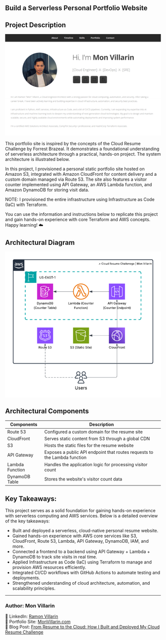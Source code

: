 ## Build a Serverless Personal Portfolio Website

## Project Description
![](https://github.com/kurokood/cloud_resume_challenge/blob/master/site-sc.png)

This portfolio site is inspired by the concepts of the Cloud Resume Challenge by Forrest Brazeal. It demonstrates a foundational understanding of serverless architecture through a practical, hands-on project. The system architecture is illustrated below.

In this project, I provisioned a personal static portfolio site hosted on Amazon S3, integrated with Amazon CloudFront for content delivery and a custom domain managed via Route 53. The site also features a visitor counter implemented using API Gateway, an AWS Lambda function, and Amazon DynamoDB for storing visit data.

NOTE: I provisioned the entire infrastructure using Infrastructure as Code (IaC) with Terraform.

You can use the information and instructions below to replicate this project and gain hands-on experience with core Terraform and AWS concepts.
Happy learning! ☁️

## Architectural Diagram

![](https://github.com/kurokood/cloud_resume_challenge/blob/master/frontend/images/cloud-resume-challenege.png)

## Architectural Components
| Components           | Description                                                             |
|------------------|-------------------------------------------------------------------------|
| Route 53         | Configured a custom domain for the resume site                          |
| CloudFront       | Serves static content from S3 through a global CDN                      |
| S3               | Hosts the static files for the resume website                           |
| API Gateway      | Exposes a public API endpoint that routes requests to the Lambda function |
| Lambda Function  | Handles the application logic for processing visitor count              |
| DynamoDB Table   | Stores the website's visitor count data                                 |

## Key Takeaways:
This project serves as a solid foundation for gaining hands-on experience with serverless computing and AWS services. Below is a detailed overview of the key takeaways:
- Built and deployed a serverless, cloud-native personal resume website.
- Gained hands-on experience with AWS core services like S3, CloudFront, Route 53, Lambda, API Gateway, DynamoDB, IAM, and more.
- Connected a frontend to a backend using API Gateway + Lambda + DynamoDB to track site visits in real time.
- Applied Infrastructure as Code (IaC) using Terraform to manage and provision AWS resources efficiently.
- Integrated CI/CD workflows with GitHub Actions to automate testing and deployments.
- Strengthened understanding of cloud architecture, automation, and scalability principles.
---
###  Author: Mon Villarin
 📌 LinkedIn: [Ramon Villarin](https://www.linkedin.com/in/ramon-villarin/)  
 📌 Portfolio Site: [MonVillarin.com](https://monvillarin.com)  
 📌 Blog Post: [From Resume to the Cloud: How I Built and Deployed My Cloud Resume Challenge](https://blog.monvillarin.com/from-resume-to-the-cloud-how-i-built-and-deployed-my-cloud-resume-challenge)



